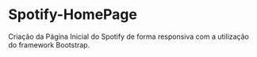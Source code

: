 # Spotify-HomePage
Criação da Página Inicial do Spotify de forma responsiva com a utilização do framework Bootstrap.
